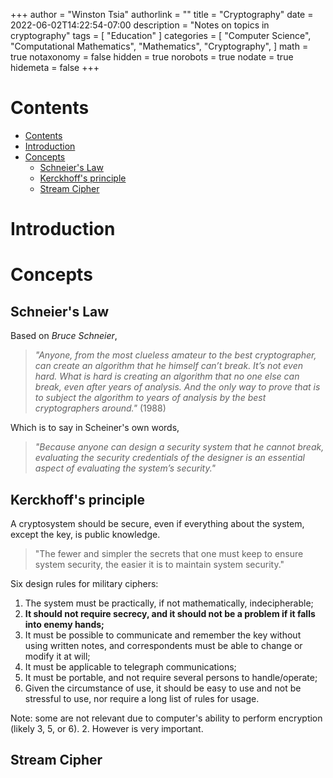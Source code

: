 +++
author = "Winston Tsia"
authorlink = ""
title = "Cryptography"
date = 2022-06-02T14:22:54-07:00
description = "Notes on topics in cryptography"
tags = [
    "Education"
]
categories = [
    "Computer Science",
    "Computational Mathematics",
    "Mathematics",
    "Cryptography",
]
math = true
notaxonomy = false
hidden = true
norobots = true
nodate = true
hidemeta = false
+++
# Contents
- [Contents](#contents)
- [Introduction](#introduction)
- [Concepts](#concepts)
  - [Schneier's Law](#schneiers-law)
  - [Kerckhoff's principle](#kerckhoffs-principle)
  - [Stream Cipher](#stream-cipher)

# Introduction

# Concepts
## Schneier's Law
Based on *Bruce Schneier*, 

>*"Anyone, from the most clueless amateur to the best cryptographer, can create an algorithm that he himself can’t break. It’s not even hard. What is hard is creating an algorithm that no one else can break, even after years of analysis. And the only way to prove that is to subject the algorithm to years of analysis by the best cryptographers around."* (1988)

Which is to say in Scheiner's own words, 
>*"Because anyone can design a security system that he cannot break, evaluating the security credentials of the designer is an essential aspect of evaluating the system’s security."*

## Kerckhoff's principle
A cryptosystem should be secure, even if everything about the system, except the key, is public knowledge.
>"The fewer and simpler the secrets that one must keep to ensure system security, the easier it is to maintain system security."

Six design rules for military ciphers:
1. The system must be practically, if not mathematically, indecipherable;
2. **It should not require secrecy, and it should not be a problem if it falls into enemy hands;**
3. It must be possible to communicate and remember the key without using written notes, and correspondents must be able to change or modify it at will;
4. It must be applicable to telegraph communications;
5. It must be portable, and not require several persons to handle/operate;
6. Given the circumstance of use, it should be easy to use and not be stressful to use, nor require a long list of rules for usage.

Note: some are not relevant due to computer's ability to perform encryption (likely $3$, $5$, or $6$). $2$. However is very important.

## Stream Cipher
